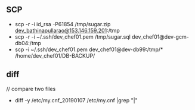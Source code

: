 ## SCP
* scp -r -i id_rsa -P61854 /tmp/sugar.zip dev_bathinapullarao@153.146.159.201:/tmp
* scp -r -i ~/.ssh/dev_chef01.pem /tmp/sugar.sql dev_chef01@dev-gcm-db04:/tmp
* scp -i ~/.ssh/dev_chef01.pem dev_chef01@dev-db99:/tmp/* /home/dev_chef01/DB-BACKUP/
## diff 
// compare two files
* diff -y /etc/my.cnf_20190107 /etc/my.cnf |grep "|"
